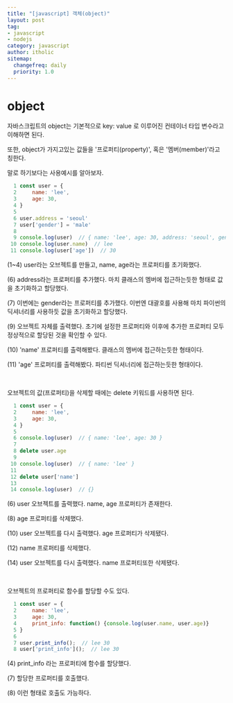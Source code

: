 ```yaml
---
title: "[javascript] 객체(object)"
layout: post
tag:
- javascript
- nodejs
category: javascript
author: itholic
sitemap:
  changefreq: daily
  priority: 1.0
---
```



# object

자바스크립트의 object는 기본적으로 key: value 로 이루어진 컨테이너 타입 변수라고 이해하면 된다.

또한, object가 가지고있는 값들을 '프로퍼티(property)', 혹은 '멤버(member)'라고 칭한다.

말로 하기보다는 사용예시를 알아보자.

```javascript
  1 const user = {
  2     name: 'lee',
  3     age: 30,
  4 }
  5
  6 user.address = 'seoul'
  7 user['gender'] = 'male'
  8
  9 console.log(user)  // { name: 'lee', age: 30, address: 'seoul', gender: 'male' }
 10 console.log(user.name)  // lee
 11 console.log(user['age'])  // 30
```

(1~4) user라는 오브젝트를 만들고, name, age라는 프로퍼티를 초기화했다.

(6) address라는 프로퍼티를 추가했다. 마치 클래스의 멤버에 접근하는듯한 형태로 값을 초기화하고 할당했다.

(7) 이번에는 gender라는 프로퍼티를 추가했다. 이번엔 대괄호를 사용해 마치 파이썬의 딕셔너리를 사용하듯 값을 초기화하고 할당했다.

(9) 오브젝트 자체를 출력했다. 초기에 설정한 프로퍼티와 이후에 추가한 프로퍼티 모두 정상적으로 할당된 것을 확인할 수 있다.

(10) 'name' 프로퍼티를 출력해봤다. 클래스의 멤버에 접근하는듯한 형태이다.

(11) 'age' 프로퍼티를 출력해봤다. 파티썬 딕셔너리에 접근하는듯한 형태이다.

<br/>

오브젝트의 값(프로퍼티)을 삭제할 때에는 delete 키워드를 사용하면 된다.

```javascript
  1 const user = {
  2     name: 'lee',
  3     age: 30,
  4 }
  5
  6 console.log(user)  // { name: 'lee', age: 30 }
  7
  8 delete user.age
  9
 10 console.log(user)  // { name: 'lee' }
 11
 12 delete user['name']
 13
 14 console.log(user)  // {}
```

(6) user 오브젝트를 출력했다. name, age 프로퍼티가 존재한다.

(8) age 프로퍼티를 삭제했다.

(10) user 오브젝트를 다시 출력했다. age 프로퍼티가 삭제됐다.

(12) name 프로퍼티를 삭제했다.

(14) user 오브젝트를 다시 출력했다. name 프로퍼티또한 삭제됐다.

<br/>

오브젝트의 프로퍼티로 함수를 할당할 수도 있다.

```javascript
  1 const user = {
  2     name: 'lee',
  3     age: 30,
  4     print_info: function() {console.log(user.name, user.age)}
  5 }
  6
  7 user.print_info();  // lee 30
  8 user['print_info']();  // lee 30
```

(4) print\_info 라는 프로퍼티에 함수를 할당했다.

(7) 할당한 프로퍼티를 호출했다.

(8) 이런 형태로 호출도 가능하다.
